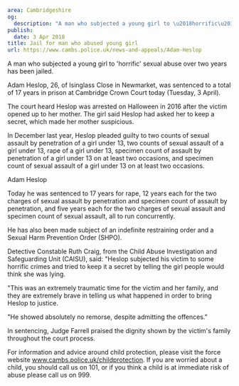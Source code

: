 ```yaml
area: Cambridgeshire
og:
  description: "A man who subjected a young girl to \u2018horrific\u2019 sexual abuse over two years has been jailed."
publish:
  date: 3 Apr 2018
title: Jail for man who abused young girl
url: https://www.cambs.police.uk/news-and-appeals/Adam-Heslop
```

A man who subjected a young girl to 'horrific' sexual abuse over two years has been jailed.

Adam Heslop, 26, of Isinglass Close in Newmarket, was sentenced to a total of 17 years in prison at Cambridge Crown Court today (Tuesday, 3 April).

The court heard Heslop was arrested on Halloween in 2016 after the victim opened up to her mother. The girl said Heslop had asked her to keep a secret, which made her mother suspicious.

In December last year, Heslop pleaded guilty to two counts of sexual assault by penetration of a girl under 13, two counts of sexual assault of a girl under 13, rape of a girl under 13, specimen count of assault by penetration of a girl under 13 on at least two occasions, and specimen count of sexual assault of a girl under 13 on at least two occasions.

Adam Heslop

Today he was sentenced to 17 years for rape, 12 years each for the two charges of sexual assault by penetration and specimen count of assault by penetration, and five years each for the two charges of sexual assault and specimen count of sexual assault, all to run concurrently.

He has also been made subject of an indefinite restraining order and a Sexual Harm Prevention Order (SHPO).

Detective Constable Ruth Craig, from the Child Abuse Investigation and Safeguarding Unit (CAISU), said: "Heslop subjected his victim to some horrific crimes and tried to keep it a secret by telling the girl people would think she was lying.

"This was an extremely traumatic time for the victim and her family, and they are extremely brave in telling us what happened in order to bring Heslop to justice.

"He showed absolutely no remorse, despite admitting the offences."

In sentencing, Judge Farrell praised the dignity shown by the victim's family throughout the court process.

For information and advice around child protection, please visit the force website www.cambs.police.uk/childprotection. If you are worried about a child, you should call us on 101, or if you think a child is at immediate risk of abuse please call us on 999.
